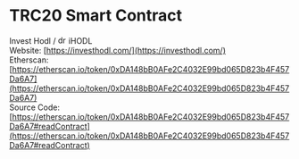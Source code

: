 # TRC20 Smart Contract
Invest Hodl  / <img src="https://investhodl.com/i/images/favicon.png" alt="drawing" width="15"/> iHODL <br>
Website: [https://investhodl.com/](https://investhodl.com/)<br>
Etherscan: [https://etherscan.io/token/0xDA148bB0AFe2C4032E99bd065D823b4F457Da6A7](https://etherscan.io/token/0xDA148bB0AFe2C4032E99bd065D823b4F457Da6A7)<br>
Source Code: [https://etherscan.io/token/0xDA148bB0AFe2C4032E99bd065D823b4F457Da6A7#readContract](https://etherscan.io/token/0xDA148bB0AFe2C4032E99bd065D823b4F457Da6A7#readContract)
